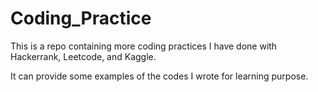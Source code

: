 # Coding_Practice

This is a repo containing more coding practices I have done with Hackerrank, Leetcode, and Kaggle. 

It can provide some examples of the codes I wrote for learning purpose. 


